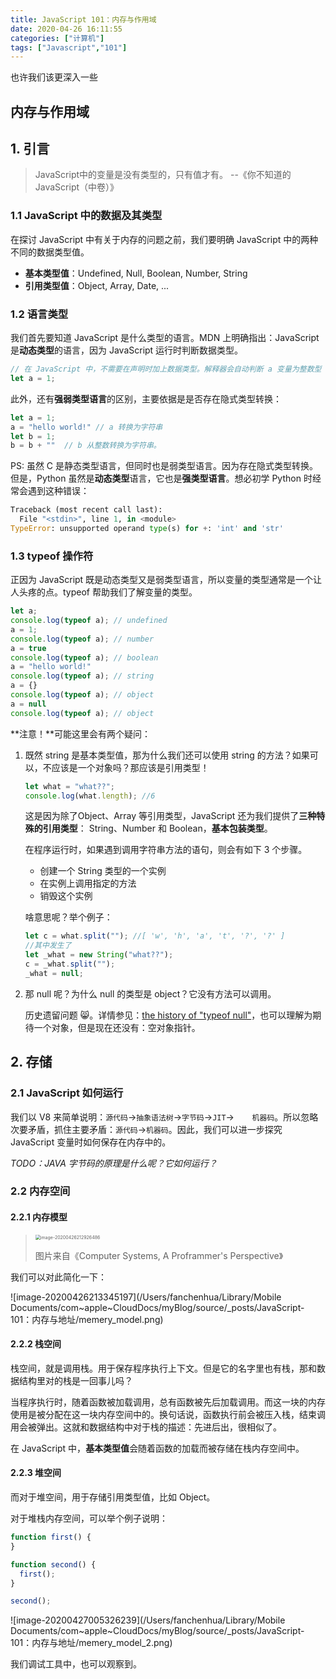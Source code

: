 ```yaml
---
title: JavaScript 101：内存与作用域
date: 2020-04-26 16:11:55
categories: ["计算机"]
tags: ["Javascript","101"]
---
```


也许我们该更深入一些

<!--more-->

## 内存与作用域

## 1. 引言

> JavaScript中的变量是没有类型的，只有值才有。
> --《你不知道的JavaScript（中卷）》

### 1.1 JavaScript 中的数据及其类型

在探讨 JavaScript 中有关于内存的问题之前，我们要明确 JavaScript 中的两种不同的数据类型值。

* **基本类型值**：Undefined, Null, Boolean, Number, String
* **引用类型值**：Object, Array, Date, ...


### 1.2 语言类型

我们首先要知道 JavaScript 是什么类型的语言。MDN 上明确指出：JavaScript 是**动态类型**的语言，因为 JavaScript 运行时判断数据类型。

```javascript
// 在 JavaScript 中，不需要在声明时加上数据类型。解释器会自动判断 a 变量为整数型
let a = 1;
```

此外，还有**强弱类型语言**的区别，主要依据是是否存在隐式类型转换：

```javascript
let a = 1;
a = "hello world!" // a 转换为字符串
let b = 1;
b = b + ""	// b 从整数转换为字符串。
```

PS: 虽然 C 是静态类型语言，但同时也是弱类型语言。因为存在隐式类型转换。但是，Python 虽然是**动态类型**语言，它也是**强类型语言**。想必初学 Python 时经常会遇到这种错误：

```python
Traceback (most recent call last):
  File "<stdin>", line 1, in <module>
TypeError: unsupported operand type(s) for +: 'int' and 'str'
```

### 1.3 typeof 操作符

正因为 JavaScript 既是动态类型又是弱类型语言，所以变量的类型通常是一个让人头疼的点。typeof 帮助我们了解变量的类型。

```javascript
let a;
console.log(typeof a); // undefined
a = 1;
console.log(typeof a); // number
a = true
console.log(typeof a); // boolean
a = "hello world!"
console.log(typeof a); // string
a = {}
console.log(typeof a); // object
a = null
console.log(typeof a); // object
```

**注意！**可能这里会有两个疑问：

1. 既然 string 是基本类型值，那为什么我们还可以使用 string 的方法？如果可以，不应该是一个对象吗？那应该是引用类型！

   ```javascript
   let what = "what??";
   console.log(what.length); //6
   ```

   这是因为除了Object、Array 等引用类型，JavaScript 还为我们提供了**三种特殊的引用类型**： String、Number 和 Boolean，**基本包装类型**。

   在程序运行时，如果遇到调用字符串方法的语句，则会有如下 3 个步骤。

   * 创建一个 String 类型的一个实例
   * 在实例上调用指定的方法
   * 销毁这个实例

   啥意思呢？举个例子：

   ```javascript
   let c = what.split(""); //[ 'w', 'h', 'a', 't', '?', '?' ]
   //其中发生了
   let _what = new String("what??");
   c = _what.split("");
   _what = null;
   ```

2. 那 null 呢？为什么 null 的类型是 object？它没有方法可以调用。

   历史遗留问题 😸。详情参见：[the history of "typeof null"](https://2ality.com/2013/10/typeof-null.html)，也可以理解为期待一个对象，但是现在还没有：空对象指针。



## 2. 存储

### 2.1 JavaScript 如何运行

我们以 V8 来简单说明：`源代码`->`抽象语法树`->`字节码`->`JIT`->`	机器码`。所以忽略次要矛盾，抓住主要矛盾：`源代码`->`机器码`。因此，我们可以进一步探究JavaScript 变量时如何保存在内存中的。

*TODO：JAVA 字节码的原理是什么呢？它如何运行？*

### 2.2 内存空间

#### 2.2.1 内存模型

> <img src="/Users/fanchenhua/Library/Application Support/typora-user-images/image-20200426212926486.png" alt="image-20200426212926486" style="zoom:50%;" />
>
> 图片来自《Computer Systems, A Proframmer's Perspective》

我们可以对此简化一下：

![image-20200426213345197](/Users/fanchenhua/Library/Mobile Documents/com~apple~CloudDocs/myBlog/source/_posts/JavaScript-101：内存与地址/memery_model.png)

#### 2.2.2 栈空间

栈空间，就是调用栈。用于保存程序执行上下文。但是它的名字里也有栈，那和数据结构里对的栈是一回事儿吗？

当程序执行时，随着函数被加载调用，总有函数被先后加载调用。而这一块的内存使用是被分配在这一块内存空间中的。换句话说，函数执行前会被压入栈，结束调用会被弹出。这就和数据结构中对于栈的描述：先进后出，很相似了。

在 JavaScript 中，**基本类型值**会随着函数的加载而被存储在栈内存空间中。

#### 2.2.3 堆空间

而对于堆空间，用于存储引用类型值，比如 Object。

对于堆栈内存空间，可以举个例子说明：

```javascript
function first() {
}

function second() {
  first();
}

second();
```

![image-20200427005326239](/Users/fanchenhua/Library/Mobile Documents/com~apple~CloudDocs/myBlog/source/_posts/JavaScript-101：内存与地址/memery_model_2.png)

我们调试工具中，也可以观察到。

